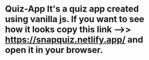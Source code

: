 # Quiz-App It's a quiz app created using vanilla js. If you want to see how it looks copy this link -->> https://snapquiz.netlify.app/ and open it in your browser.
